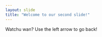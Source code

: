 ```yaml
---
layout: slide
title: "Welcome to our second slide!"
---
```

Watchu wan?
Use the left arrow to go back!
